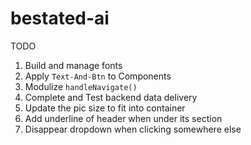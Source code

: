 # bestated-ai

TODO 
1. Build and manage fonts 
2. Apply `Text-And-Btn` to Components
3. Modulize `handleNavigate()`
4. Complete and Test backend data delivery
5. Update the pic size to fit into container 
6. Add underline of header when under its section
7. Disappear dropdown when clicking somewhere else 